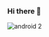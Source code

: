 ### Hi there 👋
![android 2](https://user-images.githubusercontent.com/29337364/133871689-7ae6aef6-2f74-404e-a787-ff58d814b839.gif)
<!--
**laonayt/laonayt** is a ✨ _special_ ✨ repository because its `README.md` (this file) appears on your GitHub profile.

Here are some ideas to get you started:

- 🔭 I’m currently working on ...
- 🌱 I’m currently learning ...
- 👯 I’m looking to collaborate on ...
- 🤔 I’m looking for help with ...
- 💬 Ask me about ...
- 📫 How to reach me: ...
- 😄 Pronouns: ...
- ⚡ Fun fact: ...
-->
